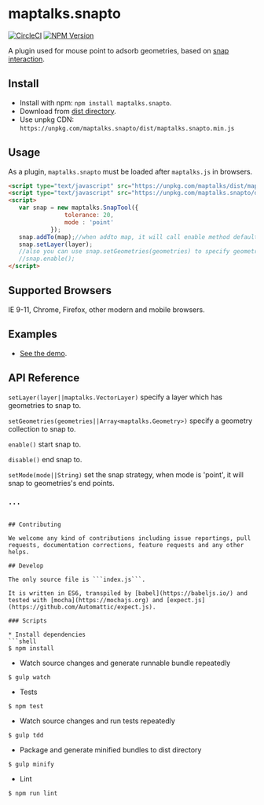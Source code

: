 # maptalks.snapto

[![CircleCI](https://circleci.com/gh/maptalks/maptalks.snapto.svg?style=shield)](https://circleci.com/gh/maptalks/maptalks.snapto)
[![NPM Version](https://img.shields.io/npm/v/maptalks.snapto.svg)](https://github.com/maptalks/maptalks.snapto)

A plugin used for mouse point to adsorb geometries, based on [snap interaction](http://openlayers.org/en/latest/examples/snap.html).

## Install
  
* Install with npm: ```npm install maptalks.snapto```. 
* Download from [dist directory](https://github.com/liubgithub/maptalks.snapto/tree/master/dist).
* Use unpkg CDN: ```https://unpkg.com/maptalks.snapto/dist/maptalks.snapto.min.js```

## Usage

As a plugin, ```maptalks.snapto``` must be loaded after ```maptalks.js``` in browsers.
```html
<script type="text/javascript" src="https://unpkg.com/maptalks/dist/maptalks.min.js"></script>
<script type="text/javascript" src="https://unpkg.com/maptalks.snapto/dist/maptalks.snapto.min.js"></script>
<script>
   var snap = new maptalks.SnapTool({
                tolerance: 20,
                mode : 'point'
            });
   snap.addTo(map);//when addto map, it will call enable method default.
   snap.setLayer(layer);
   //also you can use snap.setGeometries(geometries) to specify geometries which are snapped to.
   //snap.enable();
</script>
```
## Supported Browsers

IE 9-11, Chrome, Firefox, other modern and mobile browsers.

## Examples

* [See the demo](https://maptalks.github.io/maptalks.snapto/demo/index.html).

## API Reference

`setLayer(layer||maptalks.VectorLayer)` specify a layer which has geometries to snap to.

`setGeometries(geometries||Array<maptalks.Geometry>)` specify a geometry collection to snap to.

`enable()` start snap to.

`disable()` end snap to.

`setMode(mode||String)` set the snap strategy, when mode is 'point', it will snap to geometries's end points.

### `...`
```

## Contributing

We welcome any kind of contributions including issue reportings, pull requests, documentation corrections, feature requests and any other helps.

## Develop

The only source file is ```index.js```.

It is written in ES6, transpiled by [babel](https://babeljs.io/) and tested with [mocha](https://mochajs.org) and [expect.js](https://github.com/Automattic/expect.js).

### Scripts

* Install dependencies
```shell
$ npm install
```

* Watch source changes and generate runnable bundle repeatedly
```shell
$ gulp watch
```

* Tests
```shell
$ npm test
```

* Watch source changes and run tests repeatedly
```shell
$ gulp tdd
```

* Package and generate minified bundles to dist directory
```shell
$ gulp minify
```

* Lint
```shell
$ npm run lint
```
